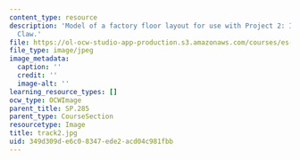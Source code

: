 ```yaml
---
content_type: resource
description: 'Model of a factory floor layout for use with Project 2: Industrial Salvage
  Claw.'
file: https://ol-ocw-studio-app-production.s3.amazonaws.com/courses/es-293-lego-robotics-spring-2007/349d309de6c08347ede2acd04c981fbb_track2.jpg
file_type: image/jpeg
image_metadata:
  caption: ''
  credit: ''
  image-alt: ''
learning_resource_types: []
ocw_type: OCWImage
parent_title: SP.285
parent_type: CourseSection
resourcetype: Image
title: track2.jpg
uid: 349d309d-e6c0-8347-ede2-acd04c981fbb
---
```

